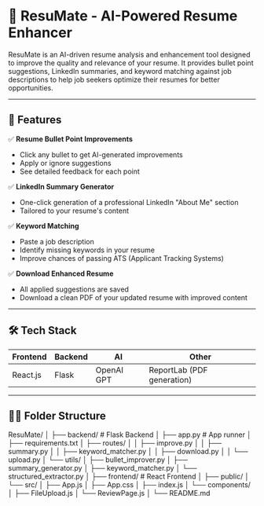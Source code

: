 # 💼 ResuMate - AI-Powered Resume Enhancer

ResuMate is an AI-driven resume analysis and enhancement tool designed to improve the quality and relevance of your resume. It provides bullet point suggestions, LinkedIn summaries, and keyword matching against job descriptions to help job seekers optimize their resumes for better opportunities.

---

## 🚀 Features

✅ **Resume Bullet Point Improvements**  
- Click any bullet to get AI-generated improvements  
- Apply or ignore suggestions  
- See detailed feedback for each point

✅ **LinkedIn Summary Generator**  
- One-click generation of a professional LinkedIn "About Me" section  
- Tailored to your resume's content

✅ **Keyword Matching**  
- Paste a job description  
- Identify missing keywords in your resume  
- Improve chances of passing ATS (Applicant Tracking Systems)

✅ **Download Enhanced Resume**  
- All applied suggestions are saved  
- Download a clean PDF of your updated resume with improved content

---

## 🛠️ Tech Stack

| Frontend | Backend | AI | Other |
|----------|---------|----|-------|
| React.js | Flask   | OpenAI GPT | ReportLab (PDF generation)|

---


## 🧑‍💻 Folder Structure

ResuMate/
│
├── backend/ # Flask Backend
│ ├── app.py # App runner
│ ├── requirements.txt
│ ├── routes/
│ │ ├── improve.py
│ │ ├── summary.py
│ │ ├── keyword_matcher.py
│ │ ├── download.py
│ │ └── upload.py
│ └── utils/
│ ├── bullet_improver.py
│ ├── summary_generator.py
│ ├── keyword_matcher.py
│ └── structured_extractor.py
│
├── frontend/ # React Frontend
│ ├── public/
│ └── src/
│ ├── App.js
│ ├── App.css
│ ├── index.js
│ └── components/
│ ├── FileUpload.js
│ └── ReviewPage.js
│
└── README.md

